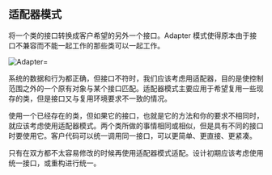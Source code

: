 ## 适配器模式
将一个类的接口转换成客户希望的另外一个接口。Adapter 模式使得原本由于接口不兼容而不能一起工作的那些类可以一起工作。

![Adapter](https://s1.ax1x.com/2018/10/16/ia3Gzn.png)=

系统的数据和行为都正确，但接口不符时，我们应该考虑用适配器，目的是使控制范围之外的一个原有对象与某个接口匹配。适配器模式主要应用于希望复用一些现存的类，但是接口又与复用环境要求不一致的情况。

使用一个已经存在的类，但如果它的接口，也就是它的方法和你的要求不相同时，就应该考虑使用适配器模式。两个类所做的事情相同或相似，但是具有不同的接口时要使用它。客户代码可以统一调用同一接口，可以更简单、更直接、更紧凑。

只有在双方都不太容易修改的时候再使用适配器模式适配。设计初期应该考虑使用统一接口，或重构进行统一。
